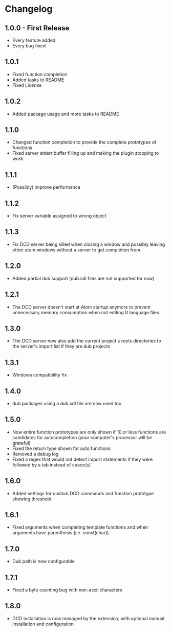 # Changelog

## 1.0.0 - First Release
* Every feature added
* Every bug fixed

## 1.0.1
* Fixed function completion
* Added tasks to README
* Fixed License

## 1.0.2
* Added package usage and more tasks to README

## 1.1.0
* Changed function completion to provide the complete prototypes of functions
* Fixed server stderr buffer filling up and making the plugin stopping to work

## 1.1.1
* (Possibly) improve performance

## 1.1.2
* Fix server variable assigned to wrong object

## 1.1.3
* Fix DCD server being killed when closing a window and possibly leaving other atom windows without a server to get completion from

## 1.2.0
* Added partial dub support (dub.sdl files are not supported for now)

## 1.2.1
* The DCD server doesn't start at Atom startup anymore to prevent unnecessary memory consumption when not editing D language files

## 1.3.0
* The DCD server now also add the current project's roots directories to the server's import list if they are dub projects

## 1.3.1
* Windows compatibility fix

## 1.4.0
* dub packages using a dub.sdl file are now used too

## 1.5.0
* Now entire function prototypes are only shown if 10 or less functions are candidates for autocompletion (your computer's processor will be grateful)
* Fixed the return type shown for auto functions
* Removed a debug log
* Fixed a regex that would not detect import statements if they were followed by a tab instead of space(s)

## 1.6.0
* Added settings for custom DCD commands and function prototype showing threshold

## 1.6.1
* Fixed arguments when completing template functions and when arguments have parenthesis (i.e. const(char))

## 1.7.0
* Dub path is now configurable

## 1.7.1
* Fixed a byte counting bug with non-ascii characters

## 1.8.0
* DCD installation is now managed by the extension, with optional manual installation and configuration
